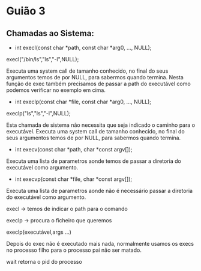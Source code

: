 # Guião 3

## Chamadas ao Sistema:

* int execl(const char *path, const char *arg0, ..., NULL);


execl("/bin/ls","ls","-l",NULL);


Executa uma system call de tamanho conhecido, no final do seus argumentos temos de por NULL, para sabermos quando termina. Nesta função de exec também precisamos de passar a path do executável como podemos verificar no exemplo em cima.

* int execlp(const char *file, const char *arg0, ..., NULL);


execlp("ls","ls","-l",NULL);


Esta chamada de sistema não necessita que seja indicado o caminho para o executável. Executa uma system call de tamanho conhecido, no final do seus argumentos temos de por NULL, para sabermos quando termina.


* int execv(const char *path, char *const argv[]);


Executa uma lista de parametros aonde temos de passar a diretoria do executável como argumento.


* int execvp(const char *file, char *const argv[]);


Executa uma lista de parametros aonde não é necessário passar a diretoria do executável como argumento.


execl -> temos de indicar o path para o comando


execlp -> procura o ficheiro que queremos


execlp(executável,args ...)


Depois do exec não é executado mais nada, normalmente usamos os execs no processo filho para o processo pai não ser matado.


wait retorna o pid do processo